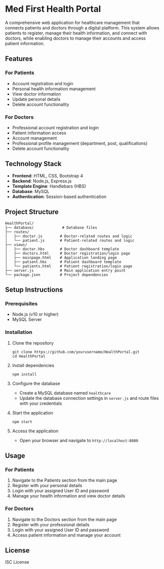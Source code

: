 # Med First Health Portal

A comprehensive web application for healthcare management that connects patients and doctors through a digital platform. This system allows patients to register, manage their health information, and connect with doctors, while enabling doctors to manage their accounts and access patient information.

## Features

### For Patients
- Account registration and login
- Personal health information management
- View doctor information
- Update personal details
- Delete account functionality

### For Doctors
- Professional account registration and login
- Patient information access
- Account management
- Professional profile management (department, post, qualifications)
- Delete account functionality

## Technology Stack

- **Frontend**: HTML, CSS, Bootstrap 4
- **Backend**: Node.js, Express.js
- **Template Engine**: Handlebars (HBS)
- **Database**: MySQL
- **Authentication**: Session-based authentication

## Project Structure

```
HealthPortal/
├── database/             # Database files
├── routes/
│   ├── doctor.js        # Doctor-related routes and logic
│   └── patient.js       # Patient-related routes and logic
├── views/
│   ├── doctor.hbs       # Doctor dashboard template
│   ├── doctors.html     # Doctor registration/login page
│   ├── mainpage.html    # Application landing page
│   ├── patient.hbs      # Patient dashboard template
│   └── patients.html    # Patient registration/login page
├── server.js            # Main application entry point
└── package.json         # Project dependencies
```

## Setup Instructions

### Prerequisites

- Node.js (v10 or higher)
- MySQL Server

### Installation

1. Clone the repository
   ```
   git clone https://github.com/yourusername/HealthPortal.git
   cd HealthPortal
   ```

2. Install dependencies
   ```
   npm install
   ```

3. Configure the database
   - Create a MySQL database named `healthcare`
   - Update the database connection settings in `server.js` and route files with your credentials

4. Start the application
   ```
   npm start
   ```

5. Access the application
   - Open your browser and navigate to `http://localhost:8080`

## Usage

### For Patients
1. Navigate to the Patients section from the main page
2. Register with your personal details
3. Login with your assigned User ID and password
4. Manage your health information and view doctor details

### For Doctors
1. Navigate to the Doctors section from the main page
2. Register with your professional details
3. Login with your assigned User ID and password
4. Access patient information and manage your account

## License

ISC License
